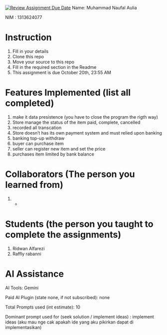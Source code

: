 [![Review Assignment Due Date](https://classroom.github.com/assets/deadline-readme-button-22041afd0340ce965d47ae6ef1cefeee28c7c493a6346c4f15d667ab976d596c.svg)](https://classroom.github.com/a/uAfN8jpt)
Name: Muhammad Naufal Aulia

NIM : 1313624077

# Instruction
1. Fill in your details
2. Clone this repo
3. Move your source to this repo
4. Fill in the required section in the Readme
5. This assignment is due October 20th, 23:55 AM

# Features Implemented (list all completed)
1. make it data presistence (you have to close the program the rigth way)
2. Store manage the status of the item paid, complete, cancelled
3. recorded all transcation
4. Store doesn’t has its own payment system and must relied upon banking
5. banking top-up withdraw
6. buyer can purchase item
7. seller can register new item and set the price
8. purchases item limited by bank balance

# Collaborators (The person you learned from)
1. -

# Students (the person you taught to complete the assignments)
1. Ridwan Alfarezi
2. Raffly rabanni

# AI Assistance
AI Tools: Gemini

Paid AI Plugin (state none, if not subscribed): none

Total Prompts used (int estimate): 10

Dominant prompt used for (seek solution / implement ideas) : implement ideas (aku mau nge cak apakah ide yang aku pikirkan dapat di implementasikan)
